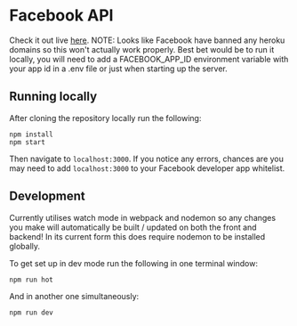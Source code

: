 # Facebook API
Check it out live [here](https://damp-fjord-87429.herokuapp.com/). NOTE: Looks like Facebook have banned any heroku domains so this won't actually work properly.
Best bet would be to run it locally, you will need to add a FACEBOOK_APP_ID environment variable with your app id in a .env file or just when starting up the server.

## Running locally

After cloning the repository locally run the following:

```
npm install
npm start
```

Then navigate to `localhost:3000`. If you notice any errors, chances are you may need to add `localhost:3000` to your Facebook developer app whitelist.

## Development
Currently utilises watch mode in webpack and nodemon so any changes you make will automatically be built / updated on both the front and backend! In its current form this does require nodemon to be installed globally.

To get set up in dev mode run the following in one terminal window:
```
npm run hot
```

And in another one simultaneously:
```
npm run dev
```

